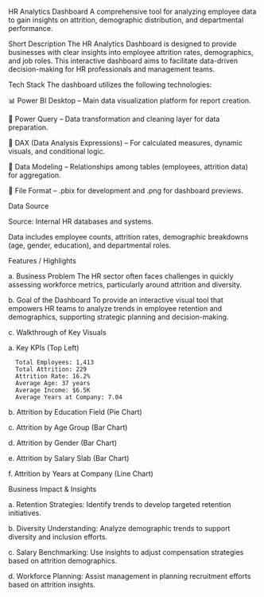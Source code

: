 HR Analytics Dashboard
A comprehensive tool for analyzing employee data to gain insights on attrition, demographic distribution, and departmental performance.

Short Description 
The HR Analytics Dashboard is designed to provide businesses with clear insights into employee attrition rates, demographics, and job roles. This interactive dashboard aims to facilitate data-driven decision-making for HR professionals and management teams.

Tech Stack
The dashboard utilizes the following technologies:

📊 Power BI Desktop – Main data visualization platform for report creation.

📂 Power Query – Data transformation and cleaning layer for data preparation.

🧠 DAX (Data Analysis Expressions) – For calculated measures, dynamic visuals, and conditional logic.

📝 Data Modeling – Relationships among tables (employees, attrition data) for aggregation.

📁 File Format – .pbix for development and .png for dashboard previews.

Data Source

Source: Internal HR databases and systems.

Data includes employee counts, attrition rates, demographic breakdowns (age, gender, education), and departmental roles.

Features / Highlights

 a. Business Problem The HR sector often faces challenges in quickly assessing workforce metrics, particularly around attrition and diversity.

 b. Goal of the Dashboard To provide an interactive visual tool that empowers HR teams to analyze trends in employee retention and demographics, supporting strategic planning and decision-making.

 c. Walkthrough of Key Visuals

   a. Key KPIs (Top Left)

      Total Employees: 1,413
      Total Attrition: 229
      Attrition Rate: 16.2%
      Average Age: 37 years
      Average Income: $6.5K
      Average Years at Company: 7.04

   b. Attrition by Education Field (Pie Chart)

   c. Attrition by Age Group (Bar Chart)

   d. Attrition by Gender (Bar Chart)

   e. Attrition by Salary Slab (Bar Chart)

   f. Attrition by Years at Company (Line Chart)

Business Impact & Insights

  a. Retention Strategies: Identify trends to develop targeted retention initiatives.

  b. Diversity Understanding: Analyze demographic trends to support diversity and inclusion efforts.

  c. Salary Benchmarking: Use insights to adjust compensation strategies based on attrition demographics.

  d. Workforce Planning: Assist management in planning recruitment efforts based on attrition insights.

